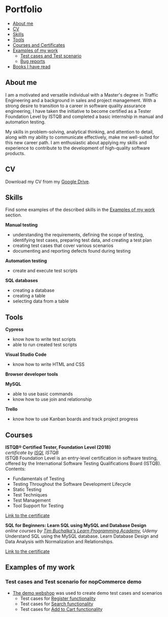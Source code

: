 # Portfolio
- [About me](#about-me)
- [CV](#cv)
- [Skills](#skills)
- [Tools](#tools)
- [Courses and Certificates](#courses)
- [Examples of my work](#examples-of-my-work)
  * [Test cases and Test scenario](#test-cases-and-work-in-testrail)
  * [Bug reports](#bug-reports-and-work-in-jira)
- [Books I have read](#books-i-have-read)

## About me

I am a motivated and versatile individual with a Master's degree in Traffic Engineering and a background in sales and project management. With a strong desire to transition to a career in software quality assurance engineering, I have taken the initiative to become certified as a Tester Foundation Level by ISTQB and completed a basic internship in manual and automation testing. 

My skills in problem-solving, analytical thinking, and attention to detail, along with my ability to communicate effectively, make me well-suited for this new career path. I am enthusiastic about applying my skills and experience to contribute to the development of high-quality software products.

## CV
Download my CV from my [Google Drive](https://drive.google.com/file/d/12wAhTg6fmrMfQrv4O8IoZXxAuzpDktLc/view?usp=sharing).

## Skills

Find some examples of the described skills in the [Examples of my work](#examples-of-my-work) section.

__Manual testing__
  * understanding the requirements, defining the scope of testing, identifying test cases, preparing test data, and creating a test plan
  * creating test cases that cover various scenarios
  * documenting and reporting defects found during testing

__Automation testing__
  * create and execute test scripts

__SQL databases__
  * creating a database
  * creating a table
  * selecting data from a table

## Tools

__Cypress__
  * know how to write test scripts
  * able to run created test scripts

__Visual Studio Code__
  * know how to write HTML and CSS

__Browser developer tools__

__MySQL__
  * able to use basic commands
  * know how to use join and relationship

__Trello__
  * know how to use Kanban boards and track project progress

## Courses

__ISTQB® Certified Tester, Foundation Level (2018)__  
*certificate by [ISQI](https://zertdb.isqi.org/en/download/index/token/iP29%215%24j_R82%21%21duKHCC), ISTQB*  
ISTQB Foundation Level is an entry-level certification in software testing, offered by the International Software Testing Qualifications Board (ISTQB).
Contents:
* Fundamentals of Testing
* Testing Throughout the Software Development Lifecycle
* Static Testing
* Test Techniques
* Test Management
* Tool Support for Testing

[Link to the certificate](https://drive.google.com/file/d/1e4JdutcOqWVtFyhS2PaB-cT98Nl0nV3r/view?usp=sharing)  

__SQL for Beginners: Learn SQL using MySQL and Database Design__  
*online courses by [Tim Buchalka's Learn Programming Academy](https://www.udemy.com/course/sql-for-beginners-course/), Udemy*  
Understand SQL using the MySQL database. Learn Database Design and Data Analysis with Normalization and Relationships.

[Link to the certificate](https://drive.google.com/file/d/1qXAe05V3oonfj5pVlmusZhZFiCDUeTVm/view?usp=sharing)  


## Examples of my work

### Test cases and Test scenario for nopCommerce demo

- [The demo webshop](https://demo.nopcommerce.com/) was used to create demo test cases and scenarios
  * Test cases for [Register functionality](https://docs.google.com/spreadsheets/d/1-UGu41l_iPdWcQ9NnN8n06xH12KJhbH3/edit#gid=1129692559)
  * Test cases for [Search functionality](https://docs.google.com/spreadsheets/d/1-UGu41l_iPdWcQ9NnN8n06xH12KJhbH3/edit#gid=794207887)
  * Test cases for [Add to Cart functionality](https://docs.google.com/spreadsheets/d/1-UGu41l_iPdWcQ9NnN8n06xH12KJhbH3/edit#gid=273074434)
